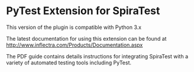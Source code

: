 # PyTest Extension for SpiraTest

This version of the plugin is compatible with Python 3.x

The latest documentation for using this extension
can be found at http://www.inflectra.com/Products/Documentation.aspx

The PDF guide contains details instructions for integrating SpiraTest
with a variety of automated testing tools including PyTest.


